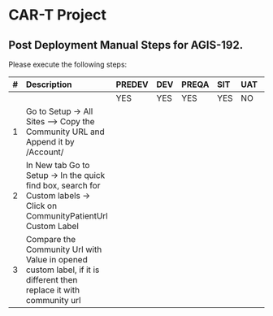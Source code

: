 # CAR-T Project 

## Post Deployment Manual Steps for AGIS-192.

Please execute the following steps:

| # | Description | PREDEV | DEV | PREQA | SIT | UAT | PREPROD | PRODUCTION |   
|---:|:---|:---|:---|:---|:---|:---|:---|:---|  
|	|	|YES|YES|YES|YES|NO|NO|NO| 
|1|Go to Setup -> All Sites --> Copy the Community URL and Append it by /Account/| | | | | | |
|2|In New tab Go to Setup -> In the quick find box, search for Custom labels -> Click on CommunityPatientUrl Custom Label   | | | | | | |
|3|Compare the Community Url with Value in opened custom label, if it is different then replace it with community url | | | | | | |
